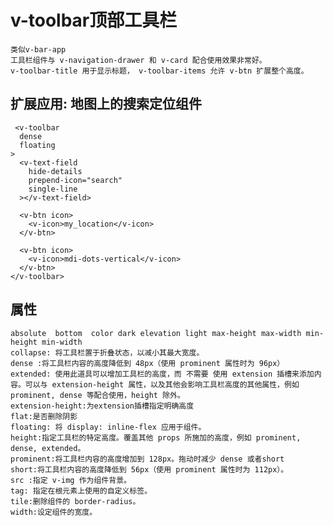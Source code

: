 # v-toolbar顶部工具栏

    类似v-bar-app
    工具栏组件与 v-navigation-drawer 和 v-card 配合使用效果非常好。
    v-toolbar-title 用于显示标题， v-toolbar-items 允许 v-btn 扩展整个高度。

## 扩展应用: 地图上的搜索定位组件

     <v-toolbar
      dense
      floating
    >
      <v-text-field
        hide-details
        prepend-icon="search"
        single-line
      ></v-text-field>

      <v-btn icon>
        <v-icon>my_location</v-icon>
      </v-btn>

      <v-btn icon>
        <v-icon>mdi-dots-vertical</v-icon>
      </v-btn>
    </v-toolbar>

## 属性

    absolute  bottom  color dark elevation light max-height max-width min-height min-width
    collapse: 将工具栏置于折叠状态，以减小其最大宽度。
    dense :将工具栏内容的高度降低到 48px（使用 prominent 属性时为 96px）
    extended: 使用此道具可以增加工具栏的高度，而 不需要 使用 extension 插槽来添加内容。可以与 extension-height 属性，以及其他会影响工具栏高度的其他属性，例如 prominent, dense 等配合使用，height 除外。
    extension-height:为extension插槽指定明确高度
    flat:是否删除阴影
    floating: 将 display: inline-flex 应用于组件。
    height:指定工具栏的特定高度。覆盖其他 props 所施加的高度，例如 prominent, dense, extended。
    prominent:将工具栏内容的高度增加到 128px。拖动时减少 dense 或者short
    short:将工具栏内容的高度降低到 56px（使用 prominent 属性时为 112px）。
    src :指定 v-img 作为组件背景。
    tag: 指定在根元素上使用的自定义标签。
    tile:删除组件的 border-radius。
    width:设定组件的宽度。
